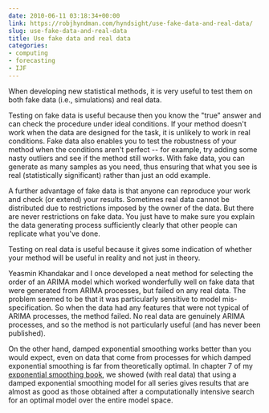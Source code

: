 ```yaml
---
date: 2010-06-11 03:18:34+00:00
link: https://robjhyndman.com/hyndsight/use-fake-data-and-real-data/
slug: use-fake-data-and-real-data
title: Use fake data and real data
categories:
- computing
- forecasting
- IJF
---
```


When developing new statistical methods, it is very useful to test them on both fake data (i.e., simulations) and real data.

Testing on fake data is useful because then you know the "true" answer and can check the procedure under ideal conditions. If your method doesn't work when the data are designed for the task, it is unlikely to work in real conditions. Fake data also enables you to test the robustness of your method when the conditions aren't perfect -- for example, try adding some nasty outliers and see if the method still works. With fake data, you can generate as many samples as you need, thus ensuring that what you see is real (statistically significant) rather than just an odd example.

A further advantage of fake data is that anyone can reproduce your work and check (or extend) your results. Sometimes real data cannot be distributed due to restrictions imposed by the owner of the data. But there are never restrictions on fake data. You just have to make sure you explain the data generating process sufficiently clearly that other people can replicate what you've done.

Testing on real data is useful because it gives some indication of whether your method will be useful in reality and not just in theory.

Yeasmin Khandakar and I once developed a neat method for selecting the order of an ARIMA model which worked wonderfully well on fake data that were generated from ARIMA processes, but failed on any real data. The problem seemed to be that it was particularly sensitive to model mis-specification. So when the data had any features that were not typical of ARIMA processes, the method failed. No real data are genuinely ARIMA processes, and so the method is not particularly useful (and has never been published).

On the other hand, damped exponential smoothing works better than you would expect, even on data that come from processes for which damped exponential smoothing is far from theoretically optimal. In chapter 7 of my [exponential smoothing book](http://www.exponentialsmoothing.net), we showed (with real data) that using a damped exponential smoothing model for all series gives results that are almost as good as those obtained after a computationally intensive search for an optimal model over the entire model space.
